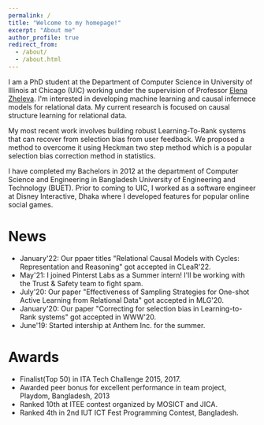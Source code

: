 ```yaml
---
permalink: /
title: "Welcome to my homepage!"
excerpt: "About me"
author_profile: true
redirect_from: 
  - /about/
  - /about.html
---
```


I am a PhD student at the Department of Computer Science in University of Illinois at Chicago (UIC) working under the supervision of Professor [Elena Zheleva](https://www.cs.uic.edu/~elena/). I'm interested in developing machine learning and causal infernece models for relational data. My current research is focused on causal structure learning for relational data.

My most recent work involves building robust Learning-To-Rank systems that can recover from selection bias from user feedback. We proposed a method to overcome it using Heckman two step method which is a popular selection bias correction method in statistics. 

I have completed my Bachelors in 2012 at the department of Computer Science and Engineering in Bangladesh University of Engineering and Technology (BUET). Prior to coming to UIC, I worked as a software engineer at Disney Interactive, Dhaka where I developed features for popular online social games. 



News
======

- January'22: Our ppaer titles "Relational Causal Models with Cycles: Representation and Reasoning" got accepted in CLeaR'22.
- May'21: I joined Pinterst Labs as a Summer intern! I'll be working with the Trust & Safety team to fight spam.
- July'20: Our paper "Effectiveness of Sampling Strategies for One-shot Active Learning from Relational Data" got accepted in MLG'20.
- January'20: Our paper "Correcting for selection bias in Learning-to-Rank systems" got accepted in WWW'20.
- June'19: Started intership at Anthem Inc. for the summer.



Awards
======

- Finalist(Top 50) in ITA Tech Challenge 2015, 2017.
- Awarded peer bonus for excellent performance in team project, Playdom, Bangladesh, 2013
- Ranked 10th at ITEE contest organized by MOSICT and JICA.
- Ranked 4th in 2nd IUT ICT Fest Programming Contest, Bangladesh.
